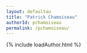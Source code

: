 ```yaml
---
layout: defaultau
title: "Patrick Chamoiseau"
authorId: pchamoiseau
permalink: /pchamoiseau/
---
```

{% include loadAuthor.html %}
<script>
    $(document).ready(function(){
        showAuthorBio('{{ page.authorId }}');
   });
</script>
